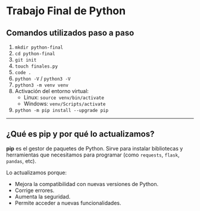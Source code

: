 # Trabajo Final de Python

## Comandos utilizados paso a paso

1. `mkdir python-final`
2. `cd python-final`
3. `git init`
4. `touch finales.py`
5. `code .`
6. `python -V` / `python3 -V`
7. `python3 -m venv venv`
8. Activación del entorno virtual:
   - Linux: `source venv/bin/activate`
   - Windows: `venv/Scripts/activate`
9. `python -m pip install --upgrade pip`

---

## ¿Qué es pip y por qué lo actualizamos?

**pip** es el gestor de paquetes de Python. Sirve para instalar bibliotecas y herramientas que necesitamos para programar (como `requests`, `flask`, `pandas`, etc).

Lo actualizamos porque:
- Mejora la compatibilidad con nuevas versiones de Python.
- Corrige errores.
- Aumenta la seguridad.
- Permite acceder a nuevas funcionalidades.
